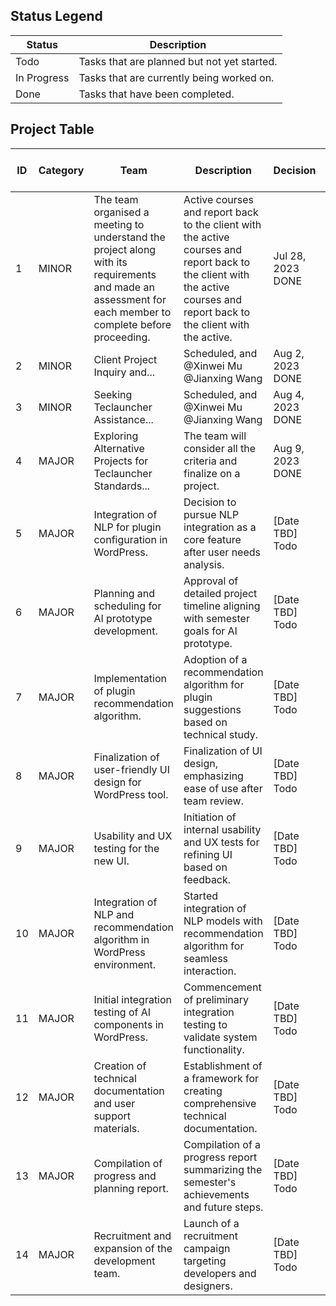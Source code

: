 ## Status Legend

| Status      | Description                                       |
|-------------|---------------------------------------------------|
| Todo        | Tasks that are planned but not yet started.       |
| In Progress | Tasks that are currently being worked on.         |
| Done        | Tasks that have been completed.                   |

## Project Table

| ID | Category | Team | Description                                                                                                     | Decision                                                                                   | Date w/ Status |
|----|----------|------|-----------------------------------------------------------------------------------------------------------------|--------------------------------------------------------------------------------------------|----------------|
| 1  | MINOR    | The team organised a meeting to understand the project along with its requirements and made an assessment for each member to complete before proceeding. | Active courses and report back to the client with the active courses and report back to the client with the active courses and report back to the client with the active. | Jul 28, 2023 DONE |
| 2  | MINOR    | Client Project Inquiry and...                                                                                   | Scheduled, and @Xinwei Mu @Jianxing Wang                                                  | Aug 2, 2023 DONE |
| 3  | MINOR    | Seeking Teclauncher Assistance...                                                                               | Scheduled, and @Xinwei Mu @Jianxing Wang                                                  | Aug 4, 2023 DONE |
| 4  | MAJOR    | Exploring Alternative Projects for Teclauncher Standards...                                                     | The team will consider all the criteria and finalize on a project.                         | Aug 9, 2023 DONE |
| 5  | MAJOR    | Integration of NLP for plugin configuration in WordPress.                                                       | Decision to pursue NLP integration as a core feature after user needs analysis.            | [Date TBD] Todo |
| 6  | MAJOR    | Planning and scheduling for AI prototype development.                                                           | Approval of detailed project timeline aligning with semester goals for AI prototype.       | [Date TBD] Todo |
| 7  | MAJOR    | Implementation of plugin recommendation algorithm.                                                              | Adoption of a recommendation algorithm for plugin suggestions based on technical study.    | [Date TBD] Todo |
| 8  | MAJOR    | Finalization of user-friendly UI design for WordPress tool.                                                     | Finalization of UI design, emphasizing ease of use after team review.                     | [Date TBD] Todo |
| 9  | MAJOR    | Usability and UX testing for the new UI.                                                                        | Initiation of internal usability and UX tests for refining UI based on feedback.           | [Date TBD] Todo |
| 10 | MAJOR    | Integration of NLP and recommendation algorithm in WordPress environment.                                       | Started integration of NLP models with recommendation algorithm for seamless interaction.  | [Date TBD] Todo |
| 11 | MAJOR    | Initial integration testing of AI components in WordPress.                                                      | Commencement of preliminary integration testing to validate system functionality.          | [Date TBD] Todo |
| 12 | MAJOR    | Creation of technical documentation and user support materials.                                                  | Establishment of a framework for creating comprehensive technical documentation.           | [Date TBD] Todo |
| 13 | MAJOR    | Compilation of progress and planning report.                                                                    | Compilation of a progress report summarizing the semester's achievements and future steps. | [Date TBD] Todo |
| 14 | MAJOR    | Recruitment and expansion of the development team.                                                              | Launch of a recruitment campaign targeting developers and designers.                       | [Date TBD] Todo |
